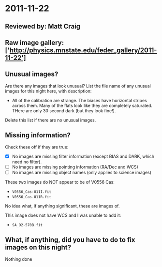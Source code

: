 # 2011-11-22

## Reviewed by:   Matt Craig

## Raw image gallery: ['http://physics.mnstate.edu/feder_gallery/2011-11-22']

## Unusual images?

Are there any images that look unusual? List the file name of any unusual images for this night here, with description:

+ All of the calibration are strange. The biases have horizontal stripes across them. Many of the flats look like they are completely saturated. THere are only 30 second dark (but they look fine!).

Delete this list if there are no unusual images.

## Missing information?

Check these off if they are true:

- [x] No images are missing filter information (except BIAS and DARK, which need no filter).
- [ ] No images are missing pointing information (RA/Dec and WCS)
- [ ] No images are missing object names (only applies to science images)

These two images do NOT appear to be of V0556 Cas:

+ `V0556_Cas-011I.fit`
+ `V0556_Cas-011R.fit`

No idea what, if anything significant, these are images of.

This image does not have WCS and I was unable to add it:

+ `SA_92-570B.fit`

## What, if anything, did you have to do to fix images on this night?

Nothing done
